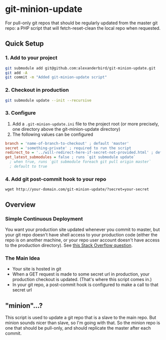 # git-minion-update
For pull-only git repos that should be regularly updated from the master git repo: a PHP script that will fetch-reset-clean the local repo when requested. 

## Quick Setup
### 1. Add to your project
```bash
git submodule add git@github.com:alexanderbird/git-minion-update.git
git add -A
git commit -m "Added git-minion-update script"
```

### 2. Checkout in production
```bash
git submodule update --init --recursive
```

### 3. Configure
1. Add a `.git-minion-update.ini` file to the project root (or more precisely, one directory above the git-minion-update directory)
2. The following values can be configured
```ini
branch = 'name-of-branch-to-checkout' ; default 'master'
secret = 'something-private' ; required to run the script
redirect_to = '../will-redirect-here-if-secret-not-provided.html' ; default '..' which is the site root, relative to git-minion-update/index.php
get_latest_submodules = false ; runs `git submodule update`
  ; when true, runs `git submodule foreach git pull origin master`
  ; default to true
```

### 4. Add git post-commit hook to your repo
`wget http://your-domain.com/git-minion-update/?secret=your-secret`

## Overview
### Simple Continuous Deployment
You want your production site updated whenever you commit to master, but your git repo doesn't have shell access to your production code (either the repo is on another machine, or your repo user account doesn't have access to the production directory). See [this Stack Overflow question](http://stackoverflow.com/questions/9589814/git-force-a-pull-to-overwrite-everything-on-every-pull). 

### The Main Idea
* Your site is hosted in git
* When a GET request is made to some secret url in production, your production checkout is updated. (That's where this script comes in.)
* In your git repo, a post-commit hook is configured to make a call to that secret url

## "minion"...?
This script is used to update a git repo that is a slave to the main repo. But minion sounds nicer than slave, so I'm going with that. So the minion repo is one that should be pull-only, and should replicate the master after each commit. 
